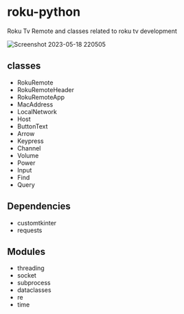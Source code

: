 # roku-python

Roku Tv Remote and classes related to roku tv development

![Screenshot 2023-05-18 220505](https://github.com/Donny-GUI/roku-python/assets/108424001/624dce47-ddb7-42d4-8433-4d3f1fbbf236)

## classes
- RokuRemote
- RokuRemoteHeader
- RokuRemoteApp
- MacAddress
- LocalNetwork
- Host
- ButtonText
- Arrow
- Keypress
- Channel
- Volume
- Power
- Input
- Find
- Query

## Dependencies
- customtkinter
- requests

## Modules
- threading
- socket
- subprocess
- dataclasses
- re
- time
